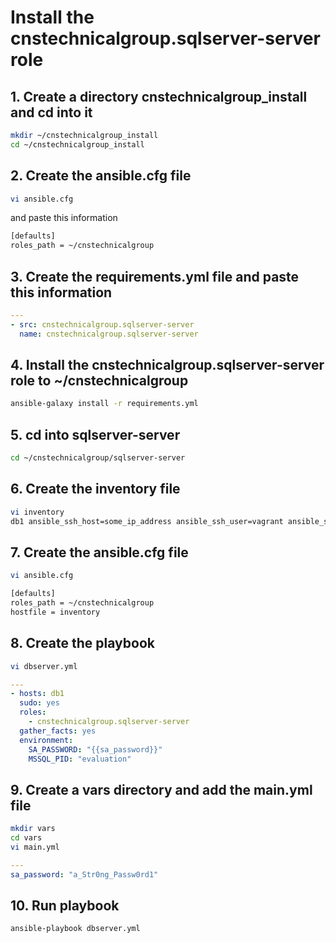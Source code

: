 # Install the cnstechnicalgroup.sqlserver-server role

## 1. Create a directory cnstechnicalgroup_install and cd into it

```bash
mkdir ~/cnstechnicalgroup_install
cd ~/cnstechnicalgroup_install
```

## 2. Create the ansible.cfg file

```bash
vi ansible.cfg 
```

and paste this information 

```bash
[defaults]
roles_path = ~/cnstechnicalgroup
```

## 3. Create the requirements.yml file and paste this information

```yaml
---
- src: cnstechnicalgroup.sqlserver-server
  name: cnstechnicalgroup.sqlserver-server
```


## 4. Install the cnstechnicalgroup.sqlserver-server role to ~/cnstechnicalgroup

```bash
ansible-galaxy install -r requirements.yml
```


## 5. cd into sqlserver-server

```bash
cd ~/cnstechnicalgroup/sqlserver-server
```

## 6. Create the inventory file 

```bash
vi inventory
db1 ansible_ssh_host=some_ip_address ansible_ssh_user=vagrant ansible_ssh_private_key_file=~/.ssh/id_rsa
```

## 7. Create the ansible.cfg file

```bash
vi ansible.cfg 
```

```bash
[defaults]
roles_path = ~/cnstechnicalgroup
hostfile = inventory
```


## 8. Create the playbook

```bash
vi dbserver.yml
```

```yaml
---
- hosts: db1
  sudo: yes
  roles: 
    - cnstechnicalgroup.sqlserver-server
  gather_facts: yes
  environment:
    SA_PASSWORD: "{{sa_password}}"
    MSSQL_PID: "evaluation"
```

## 9. Create a vars directory and add the main.yml file

```bash
mkdir vars
cd vars
vi main.yml
```

```yaml
---
sa_password: "a_Str0ng_Passw0rd1"
```

## 10. Run playbook

```bash
ansible-playbook dbserver.yml
```


